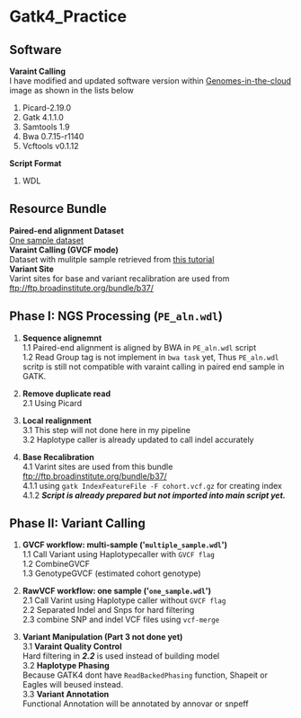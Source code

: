 # Gatk4_Practice

## Software
**Varaint Calling**  <br>
I have modified and updated software version within  [Genomes-in-the-cloud](https://hub.docker.com/r/broadinstitute/genomes-in-the-cloud/) image as shown in the lists below <br>
1. Picard-2.19.0
2. Gatk 4.1.1.0
3. Samtools 1.9
4. Bwa 0.7.15-r1140
5. Vcftools v0.1.12

**Script Format**
1. WDL <br>

## Resource Bundle 
  **Paired-end alignment Dataset** <br> 
  [One sample dataset](https://drive.google.com/drive/folders/1aBcbV_Hlyg0wOOmZDDSBeIc0uw1r3f_w)  <br>
  **Varaint Calling (GVCF mode)** <br> 
  Dataset with mulitple sample retrieved from [this tutorial](https://software.broadinstitute.org/wdl/documentation/article?id=7614)  <br>
  **Variant Site** <br>
  Varint sites for base and variant recalibration are used from ftp://ftp.broadinstitute.org/bundle/b37/
  

## Phase I: NGS Processing (`PE_aln.wdl`)
  1. **Sequence alignemnt** <br>
     1.1 Paired-end alignment is aligned by BWA in `PE_aln.wdl` script <br>
     1.2 Read Group tag is not implement in `bwa task` yet, Thus `PE_aln.wdl` scritp is still not compatible with varaint calling in paired end sample in GATK.
     
  2. **Remove duplicate read** <br>
    2.1 Using Picard 
    
  3. **Local realignment** <br> 
    3.1 This step will not done here in my pipeline <br>
    3.2 Haplotype caller is already updated to call indel accurately
    
  4. **Base Recalibration** <br>
    4.1 Varint sites are used from this bundle ftp://ftp.broadinstitute.org/bundle/b37/ <br>
       4.1.1 using `gatk IndexFeatureFile -F cohort.vcf.gz` for creating index <br>
       4.1.2 ***Script is already prepared but not imported into main script yet.*** <br>
  
    
## Phase II: Variant Calling  

  1. **GVCF workflow: multi-sample ('`multiple_sample.wdl`')** <br>
     1.1 Call Variant using Haplotypecaller with `GVCF flag` <br> 
     1.2 CombineGVCF <br> 
     1.3 GenotypeGVCF (estimated cohort genotype)
     
  2. **RawVCF workflow: one sample ('`one_sample.wdl`')** <br>
     2.1 Call Varint using Haplotype caller without `GVCF flag` <br>
     2.2 Separated Indel and Snps for hard filtering <br>
     2.3 combine SNP and indel VCF files using `vcf-merge`
     
  3. **Variant Manipulation (Part 3 not done yet)** <br>
    3.1 **Varaint Quality Control** <br>
    Hard filtering in ***2.2*** is used instead of building model <br>
    3.2 **Haplotype Phasing** <br>
    Because GATK4 dont have `ReadBackedPhasing` function, Shapeit or Eagles will beused instead. <br>
    3.3 **Variant Annotation** <br>
    Functional Annotation will be annotated by annovar or snpeff
